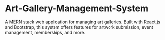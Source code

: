 # Art-Gallery-Management-System
A MERN stack web application for managing art galleries. Built with React.js and Bootstrap, this system offers features for artwork submission, event management, memberships, and more.
